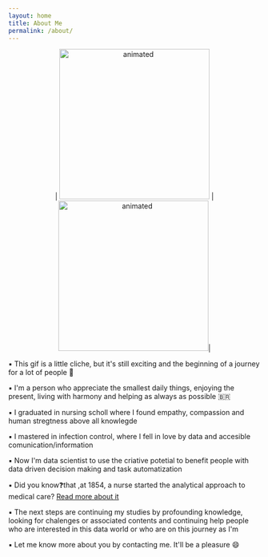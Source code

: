 ```yaml
---
layout: home
title: About Me
permalink: /about/
---
```


<p align=center> 
 | <img src="https://media4.giphy.com/media/cACmN9YBnrV9KyK6nG/giphy.gif?cid=ecf05e4766vbcycjyubog8674zfaz9vepsv6c9l8byf92c69&rid=giphy.gif&ct=g" alt="animated" width="300" height="300"/> | <img src="https://media4.giphy.com/media/fedryX7dMGMe6lgqDm/giphy.gif?cid=ecf05e470o0ozcr946mob49yz2dr2mk2bpuvgroyo0wzzlv2&rid=giphy.gif&ct=g" alt="animated" width="300" height="300"/>| 
</p> <p align=center> 

<body>
  
  ▪️ This gif is a little cliche, but it's still exciting and the beginning of a journey for a lot of people 🧙
   
  ▪️ I'm a person who appreciate the smallest daily things, enjoying the present, living with harmony and helping as always as possible 🇧🇷
  
  ▪️ I graduated in nursing scholl where I found empathy, compassion and human stregtness above all knowlegde 
  
  ▪️ I mastered in infection control, where I fell in love by data and accesible comunication/information 
  
  ▪️ Now I'm data scientist to use the criative potetial to benefit people with data driven decision making and task automatization 
  
  ▪️ Did you know❓that ,at 1854, a nurse started the analytical approach to medical care? [Read  more about it](https://www.sciencemuseum.org.uk/objects-and-stories/florence-nightingale-pioneer-statistician)
  
  ▪️ The next steps are continuing my studies by profounding knowledge, looking for chalenges or associated contents and continuing help people who are interested in this data world or who are on this journey as I'm 
  
  ▪️ Let me know more about you by contacting me. It'll be a pleasure 😄




